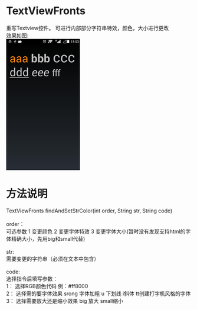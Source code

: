 # TextViewFronts
重写Textview控件。 可进行内部部分字符串特效，颜色，大小进行更改</br>
效果如图:</br>
![image](https://github.com/SeachForLife/TextViewFronts/raw/master/ScreenShots/show.jpg)</br>

# 方法说明
TextViewFronts findAndSetStrColor(int order, String str, String code)</br>
</br>
order：</br>
可选参数 1 变更颜色 2 变更字体特效 3 变更字体大小(暂时没有发现支持html的字体精确大小，先用big和small代替)</br>
</br>
str:</br>
需要变更的字符串（必须在文本中包含）</br>
</br>
code:</br>
选择指令后填写参数：</br>
1： 选择RGB颜色代码  例：#ff8000</br>
2： 选择需的要字体效果  srong 字体加粗 u 下划线 i斜体 tt创建打字机风格的字体</br>
3： 选择需要放大还是缩小效果 big 放大  small缩小</br>
</br>
